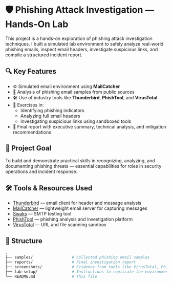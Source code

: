# 🛡️ Phishing Attack Investigation — Hands-On Lab

This project is a hands-on exploration of phishing attack investigation techniques. I built a simulated lab environment to safely analyze real-world phishing emails, inspect email headers, investigate suspicious links, and compile a structured incident report.

## 🔍 Key Features

- ⚙️ Simulated email environment using **MailCatcher**
- 📩 Analysis of phishing email samples from public sources
- 🛠️ Use of industry tools like **Thunderbird**, **PhishTool**, and **VirusTotal**
- 🧪 Exercises in:
  - Identifying phishing indicators
  - Analyzing full email headers
  - Investigating suspicious links using sandboxed tools
- 📄 Final report with executive summary, technical analysis, and mitigation recommendations

## 🧠 Project Goal

To build and demonstrate practical skills in recognizing, analyzing, and documenting phishing threats — essential capabilities for roles in security operations and incident response.

## 🛠️ Tools & Resources Used

- [Thunderbird](https://www.thunderbird.net/) — email client for header and message analysis  
- [MailCatcher](https://mailcatcher.me/) — lightweight email server for capturing messages  
- [Swaks](https://github.com/jetmore/swaks?tab=readme-ov-file) — SMTP testing tool  
- [PhishTool](https://phishtool.com/) — phishing analysis and investigation platform  
- [VirusTotal](https://www.virustotal.com/) — URL and file scanning sandbox  

## 📁 Structure

```bash
.
├── samples/                 # Collected phishing email samples
├── reports/                 # Final investigation report
├── screenshots/             # Evidence from tools like VirusTotal, PhishTool
├── lab-setup/               # Instructions to replicate the environment
└── README.md                # This file




